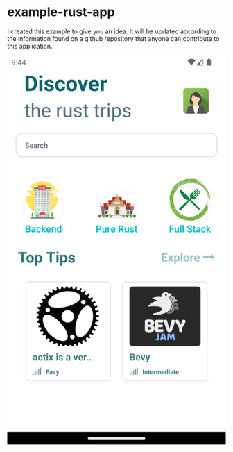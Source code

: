 # example-rust-app

I created this example to give you an idea. It will be updated according to the information found on a github repository that anyone can contribute to this application.

![](images/rust_app.png)